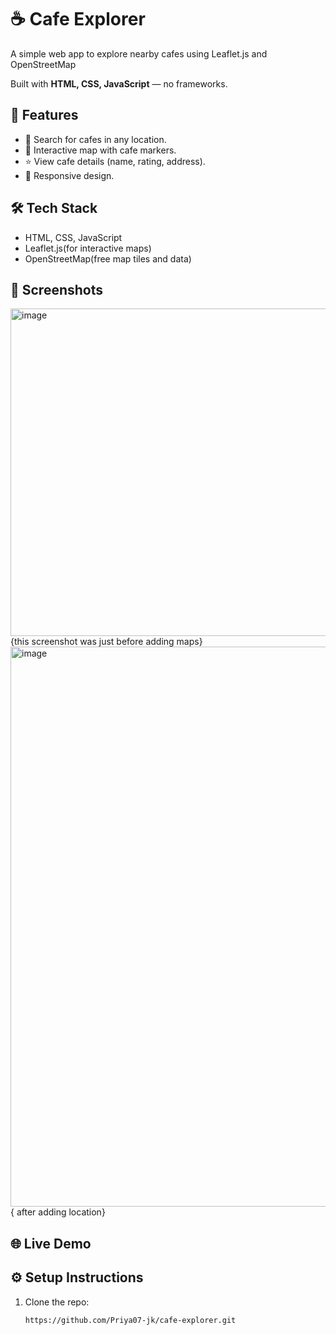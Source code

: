 # ☕ Cafe Explorer

A simple web app to explore nearby cafes using Leaflet.js and OpenStreetMap
 
Built with **HTML, CSS, JavaScript** — no frameworks.

## 🚀 Features
- 🔎 Search for cafes in any location.
- 📍 Interactive map with cafe markers.
- ⭐ View cafe details (name, rating, address).
- 📱 Responsive design.

## 🛠️ Tech Stack
- HTML, CSS, JavaScript  
- Leaflet.js(for interactive maps)
- OpenStreetMap(free map tiles and data)

## 📸 Screenshots
<img width="1186" height="524" alt="image" src="https://github.com/user-attachments/assets/537f34ca-f321-4687-aaf0-ddc1c1fe237d" /> {this screenshot was just before adding maps}
<img width="1814" height="896" alt="image" src="https://github.com/user-attachments/assets/5345c8d7-4981-4012-a995-5cf82764faf3" /> { after adding location}




## 🌐 Live Demo




## ⚙️ Setup Instructions
1. Clone the repo:
   ```bash
   https://github.com/Priya07-jk/cafe-explorer.git

